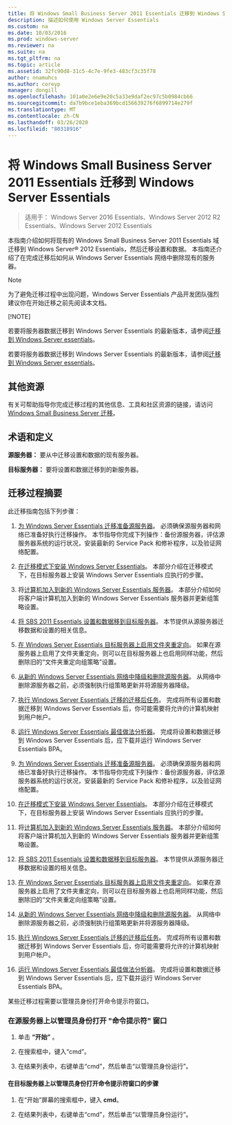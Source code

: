 ```yaml
---
title: 将 Windows Small Business Server 2011 Essentials 迁移到 Windows Server Essentials
description: 描述如何使用 Windows Server Essentials
ms.custom: na
ms.date: 10/03/2016
ms.prod: windows-server
ms.reviewer: na
ms.suite: na
ms.tgt_pltfrm: na
ms.topic: article
ms.assetid: 32fc90d8-31c5-4c7e-9fe3-483cf3c35f78
author: nnamuhcs
ms.author: coreyp
manager: dongill
ms.openlocfilehash: 101a0e2e6e9e20c5a33e9daf2ec97c5b0984cb66
ms.sourcegitcommit: da7b9bce1eba369bcd156639276f6899714e279f
ms.translationtype: MT
ms.contentlocale: zh-CN
ms.lasthandoff: 03/26/2020
ms.locfileid: "80318916"
---
```

# <a name="migrate-windows-small-business-server-2011-essentials-to-windows-server-essentials"></a>将 Windows Small Business Server 2011 Essentials 迁移到 Windows Server Essentials

>适用于： Windows Server 2016 Essentials、Windows Server 2012 R2 Essentials、Windows Server 2012 Essentials

本指南介绍如何将现有的 Windows Small Business Server 2011 Essentials 域迁移到 Windows Server® 2012 Essentials，然后迁移设置和数据。 本指南还介绍了在完成迁移后如何从 Windows Server Essentials 网络中删除现有的服务器。  
  
> [!NOTE]
>  为了避免迁移过程中出现问题，Windows Server Essentials 产品开发团队强烈建议你在开始迁移之前先阅读本文档。  
> 
> [!NOTE]
> 
>  若要将服务器数据迁移到 Windows Server Essentials 的最新版本，请参阅[迁移到 Windows Server essentials](Migrate-from-Previous-Versions-to-Windows-Server-Essentials-or-Windows-Server-Essentials-Experience.md)。  
> 
>  若要将服务器数据迁移到 Windows Server Essentials 的最新版本，请参阅[迁移到 Windows Server essentials](../migrate/Migrate-from-Previous-Versions-to-Windows-Server-Essentials-or-Windows-Server-Essentials-Experience.md)。  

  
## <a name="additional-resources"></a>其他资源  
 有关可帮助指导你完成迁移过程的其他信息、工具和社区资源的链接，请访问 [Windows Small Business Server 迁移](https://go.microsoft.com/fwlink/?LinkId=217520)。  
  
## <a name="terms-and-definitions"></a>术语和定义  
 **源服务器：** 要从中迁移设置和数据的现有服务器。  
  
 **目标服务器：** 要将设置和数据迁移到的新服务器。  
  
## <a name="migration-process-summary"></a>迁移过程摘要  
 此迁移指南包括下列步骤：  
  

1.  [为 Windows Server Essentials 迁移准备源服务器](Prepare-your-Source-Server-for-Windows-Server-Essentials-migration.md)。  必须确保源服务器和网络已准备好执行迁移操作。 本节指导你完成下列操作：备份源服务器，评估源服务器系统的运行状况，安装最新的 Service Pack 和修补程序，以及验证网络配置。  
  
2.  [在迁移模式下安装 Windows Server Essentials](Install-Windows-Server-Essentials-in-migration-mode.md)。  本部分介绍在迁移模式下，在目标服务器上安装 Windows Server Essentials 应执行的步骤。  
  
3.  将[计算机加入到新的 Windows Server Essentials 服务器](Join-computers-to-the-new-Windows-Server-Essentials-server.md)。  本部分介绍如何将客户端计算机加入到新的 Windows Server Essentials 服务器并更新组策略设置。  
  
4.  [将 SBS 2011 Essentials 设置和数据移到目标服务器](Move-Windows-SBS-2011-Essentials-to-the-Destination-Server-for-migration.md)。  本节提供从源服务器迁移数据和设置的相关信息。  
  
5.  [在 Windows Server Essentials 目标服务器上启用文件夹重定向](Enable-folder-redirection-on-the-Windows-Server-Essentials-Destination-Server.md)。  如果在源服务器上启用了文件夹重定向，则可以在目标服务器上也启用同样功能，然后删除旧的“文件夹重定向组策略”设置。  
  
6.  [从新的 Windows Server Essentials 网络中降级和删除源服务器](Demote-and-remove-the-Source-Server-from-the-new-Windows-Server-Essentials-network.md)。  从网络中删除源服务器之前，必须强制执行组策略更新并将源服务器降级。  
  
7.  [执行 Windows Server Essentials 迁移的迁移后任务](Perform-post-migration-tasks-for-Windows-Server-Essentials-migration.md)。  完成将所有设置和数据迁移到 Windows Server Essentials 后，你可能需要将允许的计算机映射到用户帐户。  
  
8.  [运行 Windows Server Essentials 最佳做法分析器](Run-the-Windows-Server-Essentials-Best-Practices-Analyzer.md)。  完成将设置和数据迁移到 Windows Server Essentials 后，应下载并运行 Windows Server Essentials BPA。  

1.  [为 Windows Server Essentials 迁移准备源服务器](../migrate/Prepare-your-Source-Server-for-Windows-Server-Essentials-migration.md)。  必须确保源服务器和网络已准备好执行迁移操作。 本节指导你完成下列操作：备份源服务器，评估源服务器系统的运行状况，安装最新的 Service Pack 和修补程序，以及验证网络配置。  
  
2.  [在迁移模式下安装 Windows Server Essentials](../migrate/Install-Windows-Server-Essentials-in-migration-mode.md)。  本部分介绍在迁移模式下，在目标服务器上安装 Windows Server Essentials 应执行的步骤。  
  
3.  将[计算机加入到新的 Windows Server Essentials 服务器](../migrate/Join-computers-to-the-new-Windows-Server-Essentials-server.md)。  本部分介绍如何将客户端计算机加入到新的 Windows Server Essentials 服务器并更新组策略设置。  
  
4.  [将 SBS 2011 Essentials 设置和数据移到目标服务器](../migrate/Move-Windows-SBS-2011-Essentials-to-the-Destination-Server-for-migration.md)。  本节提供从源服务器迁移数据和设置的相关信息。  
  
5.  [在 Windows Server Essentials 目标服务器上启用文件夹重定向](../migrate/Enable-folder-redirection-on-the-Windows-Server-Essentials-Destination-Server.md)。  如果在源服务器上启用了文件夹重定向，则可以在目标服务器上也启用同样功能，然后删除旧的“文件夹重定向组策略”设置。  
  
6.  [从新的 Windows Server Essentials 网络中降级和删除源服务器](../migrate/Demote-and-remove-the-Source-Server-from-the-new-Windows-Server-Essentials-network.md)。  从网络中删除源服务器之前，必须强制执行组策略更新并将源服务器降级。  
  
7.  [执行 Windows Server Essentials 迁移的迁移后任务](../migrate/Perform-post-migration-tasks-for-Windows-Server-Essentials-migration.md)。  完成将所有设置和数据迁移到 Windows Server Essentials 后，你可能需要将允许的计算机映射到用户帐户。  
  
8.  [运行 Windows Server Essentials 最佳做法分析器](../migrate/Run-the-Windows-Server-Essentials-Best-Practices-Analyzer.md)。  完成将设置和数据迁移到 Windows Server Essentials 后，应下载并运行 Windows Server Essentials BPA。  

  
 某些迁移过程需要以管理员身份打开命令提示符窗口。  
  
###  <a name="to-open-a-command-prompt-window-on-the-source-server-as-an-administrator"></a><a name="BKMK_OpenACommandPromptAsAdmin"></a>在源服务器上以管理员身份打开 "命令提示符" 窗口  
  
1.  单击 **“开始”** 。  
  
2.  在搜索框中，键入“cmd”。  
  
3.  在结果列表中，右键单击“cmd”，然后单击“以管理员身份运行”。  
  
#### <a name="to-open-a-command-prompt-window-on-the-destination-server-as-an-administrator"></a>在目标服务器上以管理员身份打开命令提示符窗口的步骤  
  
1.  在“开始”屏幕的搜索框中，键入 **cmd**。  
  
2.  在结果列表中，右键单击“cmd”，然后单击“以管理员身份运行”。
